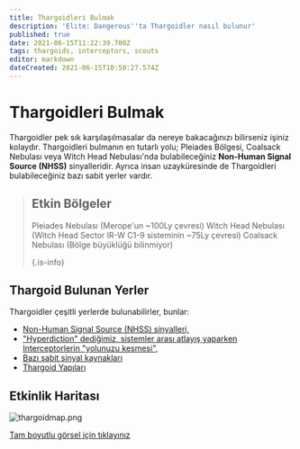 ```yaml
---
title: Thargoidleri Bulmak
description: 'Elite: Dangerous''ta Thargoidler nasıl bulunur'
published: true
date: 2021-06-15T11:22:39.700Z
tags: thargoids, interceptors, scouts
editor: markdown
dateCreated: 2021-06-15T10:50:27.574Z
---
```


# Thargoidleri Bulmak
Thargoidler pek sık karşılaşılmasalar da nereye bakacağınızı bilirseniz işiniz kolaydır. Thargoidleri bulmanın en tutarlı yolu; Pleiades Bölgesi, Coalsack Nebulası veya Witch Head Nebulası'nda bulabileceğiniz **Non-Human Signal Source (NHSS)** sinyalleridir. Ayrıca insan uzayküresinde de Thargoidleri bulabileceğiniz bazı sabit yerler vardır.

> ## Etkin Bölgeler
> 
> Pleiades Nebulası (Merope'un ~100Ly çevresi) Witch Head Nebulası (Witch Head Sector IR-W C1-9 sisteminin ~75Ly çevresi) Coalsack Nebulası (Bölge büyüklüğü bilinmiyor) 
> 
> {.is-info}

## Thargoid Bulunan Yerler

Thargoidler çeşitli yerlerde bulunabilirler, bunlar:
- [Non-Human Signal Source (NHSS) sinyalleri,](/en/nhss)
- ["Hyperdiction" dediğimiz, sistemler arası atlayış yaparken Interceptorlerin "yolunuzu kesmesi",](/en/hyperdictions)
- [Bazı sabit sinyal kaynakları](/en/static-signals)
- [Thargoid Yapıları](https://canonn.science/codex/the-unknown-structure/?highlight=structure)

## Etkinlik Haritası

![thargoidmap.png](/img/thargoidmap.png)

[Tam boyutlu görsel için tıklayınız](https://cdn.discordapp.com/attachments/625989888432537611/854310144946208808/Thargoid_Activity_Map_v0.5.png)
